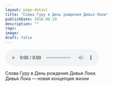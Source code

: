```yaml
---
layout: page-detail
title: "Слова Гуру в День рождения Дивья Локи"
publishDate: 2010.08.19
description: ""
tags:
image:
draft: false
---
```


<audio title="2010.08.19 - Слова Гуру в День рождения Дивья Локи.mp3" src="https://filer-api.advayta.org/v1.0/public/files/74642" controls=""></audio>

 Слова Гуру в День рождения Дивья Локи.  
 Дивья Лока — новая концепция жизни   

  
